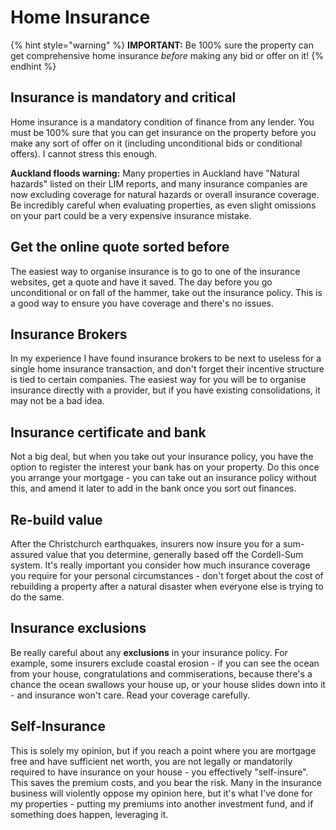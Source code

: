 # Home Insurance

{% hint style="warning" %}
**IMPORTANT:** Be 100% sure the property can get comprehensive home insurance _before_ making any bid or offer on it!
{% endhint %}

## Insurance is mandatory and critical

Home insurance is a mandatory condition of finance from any lender. You must be 100% sure that you can get insurance on the property before you make any sort of offer on it (including unconditional bids or conditional offers). I cannot stress this enough.

**Auckland floods warning:** Many properties in Auckland have "Natural hazards" listed on their LIM reports, and many insurance companies are now excluding coverage for natural hazards or overall insurance coverage. Be incredibly careful when evaluating properties, as even slight omissions on your part could be a very expensive insurance mistake.

## Get the online quote sorted before

The easiest way to organise insurance is to go to one of the insurance websites, get a quote and have it saved. The day before you go unconditional or on fall of the hammer, take out the insurance policy. This is a good way to ensure you have coverage and there's no issues.&#x20;

## Insurance Brokers

In my experience I have found insurance brokers to be next to useless for a single home insurance transaction, and don't forget their incentive structure is tied to certain companies. The easiest way for you will be to organise insurance directly with a provider, but if you have existing consolidations, it may not be a bad idea.

## Insurance certificate and bank

Not a big deal, but when you take out your insurance policy, you have the option to register the interest your bank has on your property. Do this once you arrange your mortgage - you can take out an insurance policy without this, and amend it later to add in the bank once you sort out finances.

## Re-build value

After the Christchurch earthquakes, insurers now insure you for a sum-assured value that you determine, generally based off the Cordell-Sum system. It's really important you consider how much insurance coverage you require for your personal circumstances - don't forget about the cost of rebuilding a property after a natural disaster when everyone else is trying to do the same.&#x20;

## Insurance exclusions

Be really careful about any **exclusions** in your insurance policy. For example, some insurers exclude coastal erosion - if you can see the ocean from your house, congratulations and commiserations, because there's a chance the ocean swallows your house up, or your house slides down into it - and insurance won't care. Read your coverage carefully.

## Self-Insurance

This is solely my opinion, but if you reach a point where you are mortgage free and have sufficient net worth, you are not legally or mandatorily required to have insurance on your house - you effectively "self-insure". This saves the premium costs, and you bear the risk. Many in the insurance business will violently oppose my opinion here, but it's what I've done for my properties - putting my premiums into another investment fund, and if something does happen, leveraging it.
